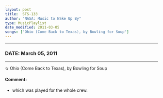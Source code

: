 ```yaml
---
layout: post
title:  STS-133
author: "NASA: Music to Wake Up By"
type: MusicPlaylist
date_modified: 2011-03-05
songs: ["Ohio (Come Back to Texas), by Bowling for Soup"]
---
```


----
### DATE: March 05, 2011
----
✫ Ohio (Come Back to Texas), by Bowling for Soup

#### Comment:
* which was played for the whole crew.



<br/>
<center>
	<a target="_blank"
	   href="https://twitter.com/intent/tweet?hashtags=Space,NASA,Playlist,NASAWakeupCalls,SpaceProgram&text={{ page.author}}, '{{ page.songs.first }}' {{ page.title }}, {{ page.date | date: '%B %d, %Y' }}. {{ site.url }}{{ page.url }}&via=nasawakeupcalls"><i class="fab fa-twitter" alt="Tweet this page" style="font-size: 1.3em;"></i></a>
	&nbsp; 	<i class="fas fa-user-astronaut" style="font-size: 1.5em;"></i> &nbsp;
    <a type="amzn" search="'Ohio (Come Back to Texas), by Bowling for Soup'" category="popular music">
    <i class="fab fa-amazon" style="font-size: 1.3em;"></i></a>
</center>
